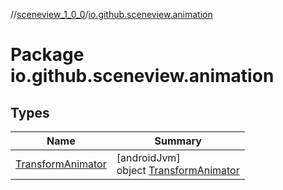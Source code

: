 //[sceneview_1_0_0](../../index.md)/[io.github.sceneview.animation](index.md)

# Package io.github.sceneview.animation

## Types

| Name | Summary |
|---|---|
| [TransformAnimator](-transform-animator/index.md) | [androidJvm]<br>object [TransformAnimator](-transform-animator/index.md) |
